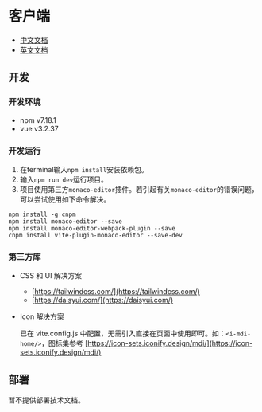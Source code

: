 # 客户端

 * [中文文档](https://github.com/1501106169/codeSubSystem/tree/master/schedule-algorithm-test)
 * [英文文档](https://github.com/1501106169/codeSubSystem/blob/master/schedule-algorithm-test/README-en.md)

## 开发

### 开发环境

 * npm v7.18.1
 * vue v3.2.37

### 开发运行

1. 在terminal输入`npm install`安装依赖包。
2. 输入`npm run dev`运行项目。
3. 项目使用第三方`monaco-editor`插件。若引起有关`monaco-editor`的错误问题，可以尝试使用如下命令解决。
```
npm install -g cnpm
npm install monaco-editor --save
npm install monaco-editor-webpack-plugin --save
cnpm install vite-plugin-monaco-editor --save-dev
```

### 第三方库

- CSS 和 UI 解决方案

  - [https://tailwindcss.com/](https://tailwindcss.com/)
  - [https://daisyui.com/](https://daisyui.com/)

- Icon 解决方案

  已在 vite.config.js 中配置，无需引入直接在页面中使用即可。如：`<i-mdi-home/>`，图标集参考 [https://icon-sets.iconify.design/mdi/](https://icon-sets.iconify.design/mdi/)


## 部署

暂不提供部署技术文档。
